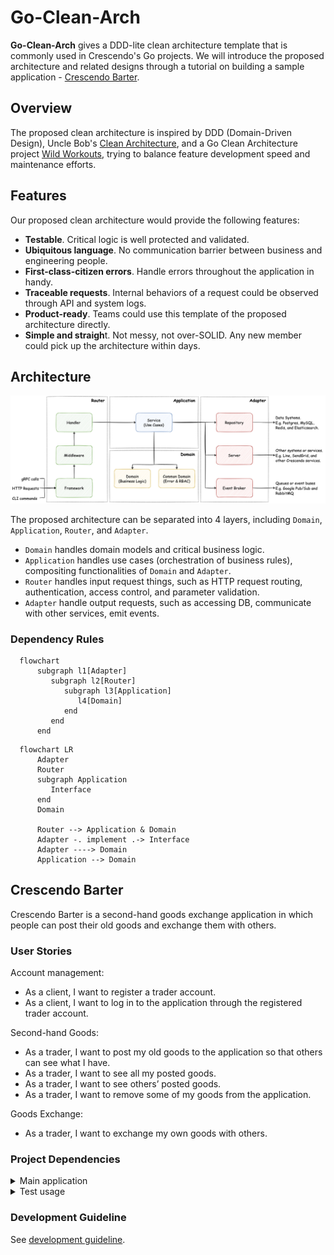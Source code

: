 # Go-Clean-Arch

**Go-Clean-Arch** gives a DDD-lite clean architecture template that is commonly used in Crescendo's Go projects. We will introduce the proposed architecture and related designs through a tutorial on building a sample application - [Crescendo Barter](#crescendo-barter).

## Overview

The proposed clean architecture is inspired by DDD (Domain-Driven Design), Uncle Bob's [Clean Architecture](https://blog.cleancoder.com/uncle-bob/2012/08/13/the-clean-architecture.html), and a Go Clean Architecture project [Wild Workouts](https://github.com/ThreeDotsLabs/wild-workouts-go-ddd-example), trying to balance feature development speed and maintenance efforts.

## Features

Our proposed clean architecture would provide the following features:
- **Testable**. Critical logic is well protected and validated.
- **Ubiquitous language**. No communication barrier between business and engineering people.
- **First-class-citizen errors**. Handle errors throughout the application in handy.
- **Traceable requests**. Internal behaviors of a request could be observed through API and system logs.
- **Product-ready**. Teams could use this template of the proposed architecture directly.
- **Simple and straigh**t. Not messy, not over-SOLID. Any new member could pick up the architecture within days.

## Architecture

![](./docs/clean-architecture-overview.png "architecture overview")

The proposed architecture can be separated into 4 layers, including `Domain`, `Application`, `Router`, and `Adapter`.
- `Domain` handles domain models and critical business logic.
- `Application` handles use cases (orchestration of business rules), compositing functionalities of `Domain` and `Adapter`.
- `Router` handles input request things, such as HTTP request routing, authentication, access control, and parameter validation.
- `Adapter` handle output requests, such as accessing DB, communicate with other services, emit events.


### Dependency Rules

```mermaid
  flowchart 
      subgraph l1[Adapter]
         subgraph l2[Router]
            subgraph l3[Application]
               l4[Domain]
            end
         end
      end
```

```mermaid
  flowchart LR      
      Adapter
      Router
      subgraph Application
         Interface
      end
      Domain
      
      Router --> Application & Domain
      Adapter -. implement .-> Interface
      Adapter ----> Domain
      Application --> Domain
```

## Crescendo Barter

Crescendo Barter is a second-hand goods exchange application in which people can post their old goods and exchange them with others.

### User Stories

Account management:
- As a client, I want to register a trader account.
- As a client, I want to log in to the application through the registered trader account.

Second-hand Goods:
- As a trader, I want to post my old goods to the application so that others can see what I have.
- As a trader, I want to see all my posted goods.
- As a trader, I want to see others’ posted goods.
- As a trader, I want to remove some of my goods from the application.

Goods Exchange:
- As a trader, I want to exchange my own goods with others.
    
### Project Dependencies

<details><summary>Main application</summary>
  
- [Golang](https://go.dev): ^1.17
- [gin](https://github.com/gin-gonic/gin): ~1.7.7
- [zerolog](https://github.com/rs/zerolog): ~1.26.1
- [sqlx](https://github.com/jmoiron/sqlx): ~1.3.4
- [PostgreSQL](https://www.postgresql.org/docs/13/index.html): ^13
  
</details>

<details><summary>Test usage</summary>
  
- [testify](https://github.com/stretchr/testify): ^1.8.0
- [mockgen](https://github.com/golang/mock): ~1.6.0
- [testfixtures](https://github.com/go-testfixtures/testfixtures): ^3.8.0
- [migrate](https://github.com/golang-migrate/migrate): ^4.15.0
- [dockertest](https://github.com/ory/dockertest): ^3.9.0

</details>

### Development Guideline

See [development guideline](./docs/development-guideline.md).
